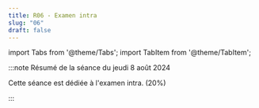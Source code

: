 ```yaml
---
title: R06 - Examen intra
slug: "06"
draft: false
---
```


import Tabs from '@theme/Tabs';
import TabItem from '@theme/TabItem';

:::note Résumé de la séance du jeudi 8 août 2024

<Tabs>

<TabItem value="deroulement" label="👨‍🏫 Déroulement du cours">

Cette séance est dédiée à l'examen intra. (20%)

</TabItem>

</Tabs>

:::